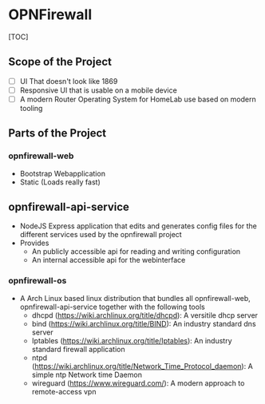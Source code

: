 # OPNFirewall

[TOC]

## Scope of the Project

- [ ] UI That doesn't look like 1869
- [ ] Responsive UI that is usable on a mobile device
- [ ] A modern Router Operating System for HomeLab use based on modern tooling

## Parts of the Project

### opnfirewall-web

- Bootstrap Webapplication
- Static (Loads really fast)



## opnfirewall-api-service

- NodeJS Express application that edits and generates config files for the different services used by the opnfirewall project
- Provides 
  - An publicly accessible api for reading and writing configuration
  - An internal accessible api for the webinterface

### opnfirewall-os

- A Arch Linux based linux distribution that bundles all opnfirewall-web, opnfirewall-api-service together with the following tools
  - dhcpd (https://wiki.archlinux.org/title/dhcpd): A versitile dhcp server
  - bind (https://wiki.archlinux.org/title/BIND): An industry standard dns server
  - Iptables (https://wiki.archlinux.org/title/Iptables): An industry standard firewall application
  - ntpd (https://wiki.archlinux.org/title/Network_Time_Protocol_daemon): A simple ntp Network time Daemon
  - wireguard (https://www.wireguard.com/): A modern approach to remote-access vpn
